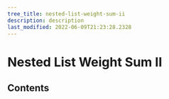 ```yaml
---
tree_title: nested-list-weight-sum-ii
description: description
last_modified: 2022-06-09T21:23:28.2328
---
```


# Nested List Weight Sum II

## Contents
